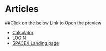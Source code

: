 # Articles


##Click on the below Link to Open the preview
- [Calculator](https://pramodthorat7.github.io/Articles/Calculator%20S/index.html)
- [LOGIN](https://pramodthorat7.github.io/Articles/LOGIN%20S/index.html)
- [SPACEX Landing page](https://pramodthorat7.github.io/Articles/SPACEX%20Landing%20page%20S/index.html)

